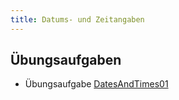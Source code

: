 ```yaml
---
title: Datums- und Zeitangaben
---
```


## Übungsaufgaben
- Übungsaufgabe [DatesAndTimes01](dates-and-times01.md)
